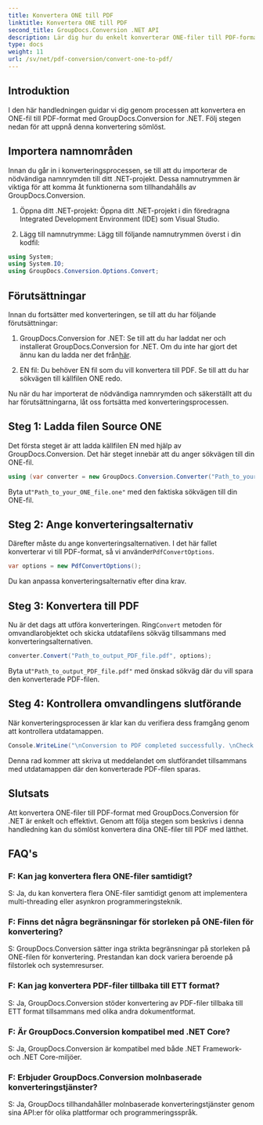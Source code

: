 ```yaml
---
title: Konvertera ONE till PDF
linktitle: Konvertera ONE till PDF
second_title: GroupDocs.Conversion .NET API
description: Lär dig hur du enkelt konverterar ONE-filer till PDF-format med GroupDocs.Conversion for .NET. Följ vår steg-för-steg-guide.
type: docs
weight: 11
url: /sv/net/pdf-conversion/convert-one-to-pdf/
---
```

## Introduktion

I den här handledningen guidar vi dig genom processen att konvertera en ONE-fil till PDF-format med GroupDocs.Conversion for .NET. Följ stegen nedan för att uppnå denna konvertering sömlöst.

## Importera namnområden

Innan du går in i konverteringsprocessen, se till att du importerar de nödvändiga namnrymden till ditt .NET-projekt. Dessa namnutrymmen är viktiga för att komma åt funktionerna som tillhandahålls av GroupDocs.Conversion.

1. Öppna ditt .NET-projekt: Öppna ditt .NET-projekt i din föredragna Integrated Development Environment (IDE) som Visual Studio.

2. Lägg till namnutrymme: Lägg till följande namnutrymmen överst i din kodfil:

```csharp
using System;
using System.IO;
using GroupDocs.Conversion.Options.Convert;
```

## Förutsättningar

Innan du fortsätter med konverteringen, se till att du har följande förutsättningar:

1.  GroupDocs.Conversion for .NET: Se till att du har laddat ner och installerat GroupDocs.Conversion for .NET. Om du inte har gjort det ännu kan du ladda ner det från[här](https://releases.groupdocs.com/conversion/net/).

2. EN fil: Du behöver EN fil som du vill konvertera till PDF. Se till att du har sökvägen till källfilen ONE redo.

Nu när du har importerat de nödvändiga namnrymden och säkerställt att du har förutsättningarna, låt oss fortsätta med konverteringsprocessen.

## Steg 1: Ladda filen Source ONE

Det första steget är att ladda källfilen EN med hjälp av GroupDocs.Conversion. Det här steget innebär att du anger sökvägen till din ONE-fil.

```csharp
using (var converter = new GroupDocs.Conversion.Converter("Path_to_your_ONE_file.one"))
```

 Byta ut`"Path_to_your_ONE_file.one"` med den faktiska sökvägen till din ONE-fil.

## Steg 2: Ange konverteringsalternativ

 Därefter måste du ange konverteringsalternativen. I det här fallet konverterar vi till PDF-format, så vi använder`PdfConvertOptions`.

```csharp
var options = new PdfConvertOptions();
```

Du kan anpassa konverteringsalternativ efter dina krav.

## Steg 3: Konvertera till PDF

 Nu är det dags att utföra konverteringen. Ring`Convert` metoden för omvandlarobjektet och skicka utdatafilens sökväg tillsammans med konverteringsalternativen.

```csharp
converter.Convert("Path_to_output_PDF_file.pdf", options);
```

 Byta ut`"Path_to_output_PDF_file.pdf"` med önskad sökväg där du vill spara den konverterade PDF-filen.

## Steg 4: Kontrollera omvandlingens slutförande

När konverteringsprocessen är klar kan du verifiera dess framgång genom att kontrollera utdatamappen.

```csharp
Console.WriteLine("\nConversion to PDF completed successfully. \nCheck output in {0}", outputFolder);
```

Denna rad kommer att skriva ut meddelandet om slutförandet tillsammans med utdatamappen där den konverterade PDF-filen sparas.

## Slutsats

Att konvertera ONE-filer till PDF-format med GroupDocs.Conversion för .NET är enkelt och effektivt. Genom att följa stegen som beskrivs i denna handledning kan du sömlöst konvertera dina ONE-filer till PDF med lätthet.

## FAQ's

### F: Kan jag konvertera flera ONE-filer samtidigt?

S: Ja, du kan konvertera flera ONE-filer samtidigt genom att implementera multi-threading eller asynkron programmeringsteknik.

### F: Finns det några begränsningar för storleken på ONE-filen för konvertering?

S: GroupDocs.Conversion sätter inga strikta begränsningar på storleken på ONE-filen för konvertering. Prestandan kan dock variera beroende på filstorlek och systemresurser.

### F: Kan jag konvertera PDF-filer tillbaka till ETT format?

S: Ja, GroupDocs.Conversion stöder konvertering av PDF-filer tillbaka till ETT format tillsammans med olika andra dokumentformat.

### F: Är GroupDocs.Conversion kompatibel med .NET Core?

S: Ja, GroupDocs.Conversion är kompatibel med både .NET Framework- och .NET Core-miljöer.

### F: Erbjuder GroupDocs.Conversion molnbaserade konverteringstjänster?

S: Ja, GroupDocs tillhandahåller molnbaserade konverteringstjänster genom sina API:er för olika plattformar och programmeringsspråk.